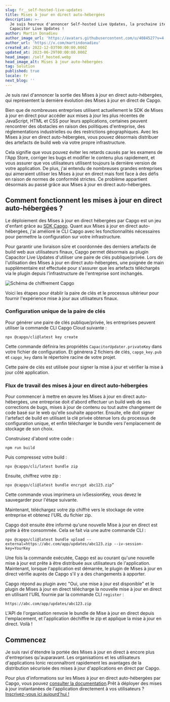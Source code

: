 ```yaml
---
slug: fr__self-hosted-live-updates
title: Mises à jour en direct auto-hébergées
description: >-
  Je suis heureux d'annoncer Self-hosted Live Updates, la prochaine itération de
  Capacitor Live Updates !
author: Martin Donadieu
author_image_url: 'https://avatars.githubusercontent.com/u/4084527?v=4'
author_url: 'https://x.com/martindonadieu'
created_at: 2022-12-03T00:00:00.000Z
updated_at: 2023-06-29T00:00:00.000Z
head_image: /self_hosted.webp
head_image_alt: Mises à jour auto-hébergées
tag: Solution
published: true
locale: fr
next_blog: ''
---
```


Je suis ravi d'annoncer la sortie des Mises à jour en direct auto-hébergées, qui représentent la dernière évolution des Mises à jour en direct de Capgo.

Bien que de nombreuses entreprises utilisent actuellement le SDK de Mises à jour en direct pour accéder aux mises à jour les plus récentes de JavaScript, HTML et CSS pour leurs applications, certaines peuvent rencontrer des obstacles en raison des politiques d'entreprise, des réglementations industrielles ou des restrictions géographiques. Avec les Mises à jour en direct auto-hébergées, vous pouvez désormais distribuer des artefacts de build web via votre propre infrastructure.

Cela signifie que vous pouvez éviter les retards causés par les examens de l'App Store, corriger les bugs et modifier le contenu plus rapidement, et vous assurer que vos utilisateurs utilisent toujours la dernière version de votre application. De plus, j'ai entendu de nombreuses grandes entreprises qui aimeraient utiliser les Mises à jour en direct mais font face à des défis en raison de normes de conformité strictes. Ce problème appartient désormais au passé grâce aux Mises à jour en direct auto-hébergées.

## Comment fonctionnent les mises à jour en direct auto-hébergées ?

Le déploiement des Mises à jour en direct hébergées par Capgo est un jeu d'enfant grâce au [SDK Capgo](https://github.com/Cap-go/capacitor-updater/). Quant aux Mises à jour en direct auto-hébergées, j'ai amélioré le CLI Capgo avec les fonctionnalités nécessaires pour permettre la configuration sur votre infrastructure.

Pour garantir une livraison sûre et coordonnée des derniers artefacts de build web aux utilisateurs finaux, Capgo permet désormais au plugin Capacitor Live Updates d'utiliser une paire de clés publique/privée. Lors de l'utilisation des Mises à jour en direct auto-hébergées, une poignée de main supplémentaire est effectuée pour s'assurer que les artefacts téléchargés via le plugin depuis l'infrastructure de l'entreprise sont inchangés.

![Schéma de chiffrement Capgo](/encryption_flow.webp)

Voici les étapes pour établir la paire de clés et le processus ultérieur pour fournir l'expérience mise à jour aux utilisateurs finaux.

### Configuration unique de la paire de clés

Pour générer une paire de clés publique/privée, les entreprises peuvent utiliser la commande CLI Capgo Cloud suivante :

```shell
npx @capgo/cli@latest key create
```

Cette commande définira les propriétés `CapacitorUpdater.privateKey` dans votre fichier de configuration.
Et générera 2 fichiers de clés, `capgo_key.pub` et `capgo_key` dans le répertoire racine de votre projet.

Cette paire de clés est utilisée pour signer la mise à jour et vérifier la mise à jour côté application.

### Flux de travail des mises à jour en direct auto-hébergées

Pour commencer à mettre en œuvre les Mises à jour en direct auto-hébergées, une entreprise doit d'abord effectuer un build web de ses corrections de bugs, mises à jour de contenu ou tout autre changement de code basé sur le web qu'elle souhaite apporter. Ensuite, elle doit signer l'artefact de build en utilisant la clé privée obtenue lors du processus de configuration unique, et enfin télécharger le bundle vers l'emplacement de stockage de son choix.

Construisez d'abord votre code :
```shell
npm run build
```

Puis compressez votre build :
```shell
npx @capgo/cli/latest bundle zip
```

Ensuite, chiffrez votre zip :

```shell
npx @capgo/cli@latest bundle encrypt abc123.zip”
```

Cette commande vous imprimera un ivSessionKey, vous devez le sauvegarder pour l'étape suivante.

Maintenant, téléchargez votre zip chiffré vers le stockage de votre entreprise et obtenez l'URL du fichier zip.

Capgo doit ensuite être informé qu'une nouvelle Mise à jour en direct est prête à être consommée. Cela se fait via une autre commande CLI :

```shell
npx @capgo/cli@latest bundle upload --external=https://abc.com/app/updates/abc123.zip --iv-session-key=YourKey
```

Une fois la commande exécutée, Capgo est au courant qu'une nouvelle mise à jour est prête à être distribuée aux utilisateurs de l'application. Maintenant, lorsque l'application est démarrée, le plugin de Mises à jour en direct vérifie auprès de Capgo s'il y a des changements à apporter.

Capgo répond au plugin avec "Oui, une mise à jour est disponible" et le plugin de Mises à jour en direct télécharge la nouvelle mise à jour en direct en utilisant l'URL fournie par la commande CLI `register` :

```shell
https://abc.com/app/updates/abc123.zip
```

L'API de l'organisation renvoie le bundle de Mise à jour en direct depuis l'emplacement, et l'application déchiffre le zip et applique la mise à jour en direct. Voilà !

## Commencez

Je suis ravi d'étendre la portée des Mises à jour en direct à encore plus d'entreprises qu'auparavant. Les organisations et les utilisateurs d'applications Ionic reconnaîtront rapidement les avantages de la distribution sécurisée des mises à jour d'applications en direct par Capgo.

Pour plus d'informations sur les Mises à jour en direct auto-hébergées par Capgo, vous pouvez [consulter la documentation](/docs/tooling/cli/#upload-version).Prêt à déployer des mises à jour instantanées de l'application directement à vos utilisateurs ? [Inscrivez-vous ici aujourd'hui !](/register/)